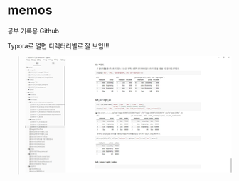 # memos
공부 기록용 Github

Typora로 열면 디렉터리별로 잘 보임!!!
> [![img](/upload/readme.jpg)](/upload/readme.jpg)
